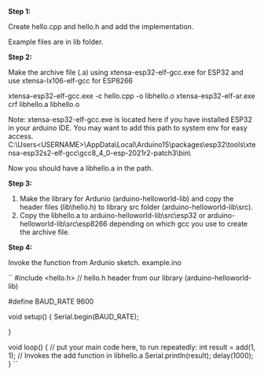 **Step 1:**

Create hello.cpp and hello.h and add the implementation.

Example files are in lib folder.

**Step 2:**

Make the archive file (.a) using xtensa-esp32-elf-gcc.exe for ESP32 and use xtensa-lx106-elf-gcc for ESP8266

xtensa-esp32-elf-gcc.exe -c hello.cpp -o libhello.o
xtensa-esp32-elf-ar.exe crf libhello.a libhello.o

Note: xtensa-esp32-elf-gcc.exe is located here if you have installed ESP32 in your arduino IDE. 
You may want to add this path to system env for easy access.
C:\Users\<USERNAME>\AppData\Local\Arduino15\packages\esp32\tools\xtensa-esp32s2-elf-gcc\gcc8_4_0-esp-2021r2-patch3\bin\

Now you should have a libhello.a in the path.

**Step 3:**

1. Make the library for Ardunio (arduino-helloworld-lib) and copy the header files (lib\hello.h) to library src folder (arduino-helloworld-lib\src). 
2. Copy the libhello.a to arduino-helloworld-lib\src\esp32 or arduino-helloworld-lib\src\esp8266 depending on which gcc you use to create the archive file.

**Step 4:**

Invoke the function from Ardunio sketch. example.ino

``
#include <hello.h> // hello.h header from our library  (arduino-helloworld-lib)

#define BAUD_RATE  9600

void setup() {
   Serial.begin(BAUD_RATE);
  
}

void loop() {
  // put your main code here, to run repeatedly:
   int result = add(1, 1); // Invokes the add function in libhello.a 
   Serial.println(result);
   delay(1000);
}
``









